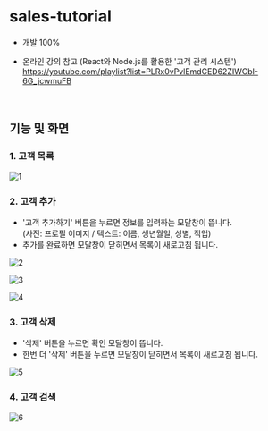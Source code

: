 # sales-tutorial

- 개발 100%

- 온라인 강의 참고 (React와 Node.js를 활용한 '고객 관리 시스템')\
  https://youtube.com/playlist?list=PLRx0vPvlEmdCED62ZIWCbI-6G_jcwmuFB
  
<br>

## 기능 및 화면

### 1. 고객 목록

![1](https://user-images.githubusercontent.com/14077108/221400348-8e56e091-5f0b-4f78-b72d-c03d05ca563b.png)
<br>

### 2. 고객 추가
- '고객 추가하기' 버튼을 누르면 정보를 입력하는 모달창이 뜹니다.\
  (사진: 프로필 이미지 / 텍스트: 이름, 생년월일, 성별, 직업)
- 추가를 완료하면 모달창이 닫히면서 목록이 새로고침 됩니다.

![2](https://user-images.githubusercontent.com/14077108/221400349-937b4445-cbb1-47f4-8cae-b670f824ad40.png)

![3](https://user-images.githubusercontent.com/14077108/221400351-f9128995-37db-482b-b8f6-9de72d3c292a.png)

![4](https://user-images.githubusercontent.com/14077108/221400352-94f9ca56-71e4-4151-b92b-a30c80674315.png)
<br>

### 3. 고객 삭제
- '삭제' 버튼을 누르면 확인 모달창이 뜹니다.
- 한번 더 '삭제' 버튼을 누르면 모달창이 닫히면서 목록이 새로고침 됩니다.

![5](https://user-images.githubusercontent.com/14077108/221400354-4d1ff2a9-7915-4dcd-a442-e01dead82a48.png)
<br>

### 4. 고객 검색

![6](https://user-images.githubusercontent.com/14077108/221400355-cc04eb8d-482b-4f86-ab1c-f5be18a9279c.png)
